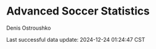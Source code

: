 # Advanced Soccer Statistics
Denis Ostroushko

<!-- gfm -->

Last successful data update: 2024-12-24 01:24:47 CST
